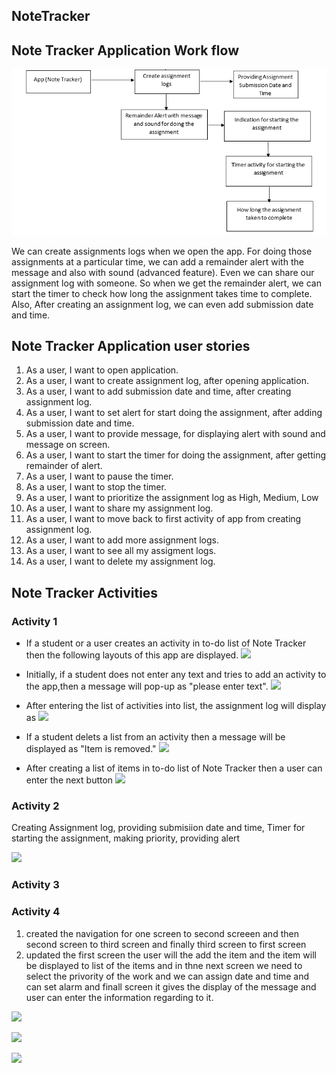 ## NoteTracker

## Note Tracker Application Work flow

![](https://raw.githubusercontent.com/sudheera96/NoteTracker/master/docs/workflow.png)

We can create assignments logs when we open the app. For doing those assignments at a particular time, we can add a remainder alert with the message and also with sound (advanced feature). Even we can share our assignment log with someone. So when we get the remainder alert, we can start the timer to check how long the assignment takes time to complete. Also, After creating an assignment log, we can even add submission date and time. 

## Note Tracker Application user stories

1. As a user, I want to open application.
1. As a user, I want to create assignment log, after opening application.
1. As a user, I want to add submission date and time, after creating assignment log. 
1. As a user, I want to set alert for start doing the assignment, after adding submission date and time.
1. As a user, I want to provide message, for displaying alert with sound and message on screen.
1. As a user, I want to start the timer for doing the assignment, after getting remainder of alert.
1. As a user, I want to pause the timer.
1. As a user, I want to stop the timer.
1. As a user, I want to prioritize the assignment log as High, Medium, Low
1. As a user, I want to share my assignment log.
1. As a user, I want to move back to first activity of app from creating assignment log.
1. As a user, I want to add more assignment logs.
1. As a user, I want to see all my assigment logs.
1. As a user, I want to delete my assignment log.


## Note Tracker Activities 

### Activity 1

- If a student or a user creates an activity in to-do list of Note Tracker then the following layouts of this app are displayed.
  ![](https://github.com/sudheera96/NoteTracker/blob/master/docs/first_screen.png?raw=true)
  
- Initially, if a student does not enter any text and tries to add an activity to the app,then a message will pop-up as "please enter text".
 ![](https://github.com/sudheera96/NoteTracker/blob/master/docs/Screenshot%20(98).png?raw=true)
 
- After entering the list of activities into list, the assignment log will display as
 ![](https://github.com/sudheera96/NoteTracker/blob/master/docs/Screenshot%20(99).png?raw=true)
 
- If a student delets a list from an activity then a message will be displayed as "Item is removed."
 ![](https://github.com/sudheera96/NoteTracker/blob/master/docs/Screenshot%20(100).png?raw=true)
 
- After creating a list of items in to-do list of Note Tracker then a user can enter the next button 
 ![](https://github.com/sudheera96/NoteTracker/blob/master/docs/first_screen_2.png?raw=true)


### Activity 2 

Creating Assignment log, providing submisiion date and time, Timer for starting the assignment, making priority, providing alert

![](https://raw.githubusercontent.com/sudheera96/NoteTracker/master/docs/Activity%203.png)

### Activity 3

### Activity 4

1. created the navigation for one screen to second screeen and then second screen to third screen and finally third screen to first screen
2. updated the first screen the user will the add the item and the item will be displayed to list of the items and in thne next screen we need to select the privority of the
work and we can assign date and time and can set alarm and finall screen it gives the display of the message and user can enter the information regarding to it.

![](https://github.com/sudheera96/NoteTracker/blob/master/docs/first_screen.png)

![](https://github.com/sudheera96/NoteTracker/blob/master/docs/second_screen2.png)

![](https://github.com/sudheera96/NoteTracker/blob/master/docs/third_screen2.png)

